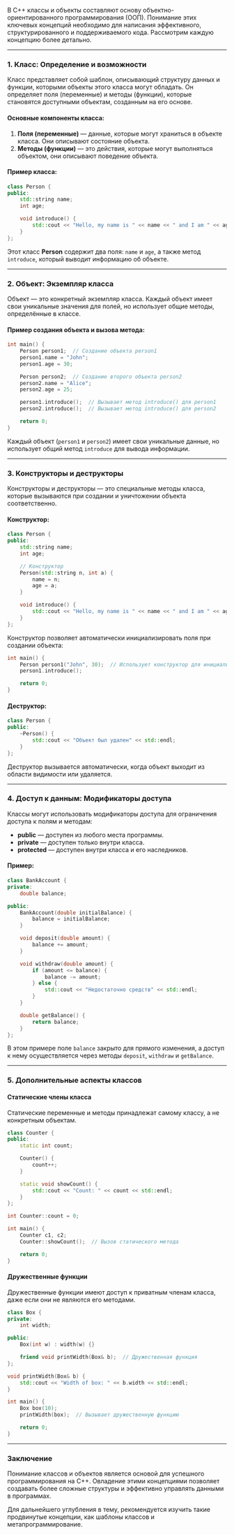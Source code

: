 В C++ классы и объекты составляют основу объектно-ориентированного программирования (ООП). Понимание этих ключевых концепций необходимо для написания эффективного, структурированного и поддерживаемого кода. Рассмотрим каждую концепцию более детально.

---

### 1. Класс: Определение и возможности

Класс представляет собой шаблон, описывающий структуру данных и функции, которыми объекты этого класса могут обладать. Он определяет поля (переменные) и методы (функции), которые становятся доступными объектам, созданным на его основе.

#### Основные компоненты класса:

1. **Поля (переменные)** — данные, которые могут храниться в объекте класса. Они описывают состояние объекта.
2. **Методы (функции)** — это действия, которые могут выполняться объектом, они описывают поведение объекта.

#### Пример класса:

```cpp
class Person {
public:
    std::string name;
    int age;

    void introduce() {
        std::cout << "Hello, my name is " << name << " and I am " << age << " years old." << std::endl;
    }
};
```

Этот класс **Person** содержит два поля: `name` и `age`, а также метод `introduce`, который выводит информацию об объекте.

---

### 2. Объект: Экземпляр класса

Объект — это конкретный экземпляр класса. Каждый объект имеет свои уникальные значения для полей, но использует общие методы, определённые в классе.

#### Пример создания объекта и вызова метода:

```cpp
int main() {
    Person person1;  // Создание объекта person1
    person1.name = "John";
    person1.age = 30;

    Person person2;  // Создание второго объекта person2
    person2.name = "Alice";
    person2.age = 25;

    person1.introduce();  // Вызывает метод introduce() для person1
    person2.introduce();  // Вызывает метод introduce() для person2

    return 0;
}
```

Каждый объект (`person1` и `person2`) имеет свои уникальные данные, но использует общий метод `introduce` для вывода информации.

---

### 3. Конструкторы и деструкторы

Конструкторы и деструкторы — это специальные методы класса, которые вызываются при создании и уничтожении объекта соответственно.

#### Конструктор:

```cpp
class Person {
public:
    std::string name;
    int age;

    // Конструктор
    Person(std::string n, int a) {
        name = n;
        age = a;
    }

    void introduce() {
        std::cout << "Hello, my name is " << name << " and I am " << age << " years old." << std::endl;
    }
};
```

Конструктор позволяет автоматически инициализировать поля при создании объекта:

```cpp
int main() {
    Person person1("John", 30);  // Использует конструктор для инициализации
    person1.introduce();

    return 0;
}
```

#### Деструктор:

```cpp
class Person {
public:
    ~Person() {
        std::cout << "Объект был удален" << std::endl;
    }
};
```

Деструктор вызывается автоматически, когда объект выходит из области видимости или удаляется.

---

### 4. Доступ к данным: Модификаторы доступа

Классы могут использовать модификаторы доступа для ограничения доступа к полям и методам:

- **public** — доступен из любого места программы.
- **private** — доступен только внутри класса.
- **protected** — доступен внутри класса и его наследников.

#### Пример:

```cpp
class BankAccount {
private:
    double balance;

public:
    BankAccount(double initialBalance) {
        balance = initialBalance;
    }

    void deposit(double amount) {
        balance += amount;
    }

    void withdraw(double amount) {
        if (amount <= balance) {
            balance -= amount;
        } else {
            std::cout << "Недостаточно средств" << std::endl;
        }
    }

    double getBalance() {
        return balance;
    }
};
```

В этом примере поле `balance` закрыто для прямого изменения, а доступ к нему осуществляется через методы `deposit`, `withdraw` и `getBalance`.

---

### 5. Дополнительные аспекты классов

#### Статические члены класса

Статические переменные и методы принадлежат самому классу, а не конкретным объектам.

```cpp
class Counter {
public:
    static int count;

    Counter() {
        count++;
    }

    static void showCount() {
        std::cout << "Count: " << count << std::endl;
    }
};

int Counter::count = 0;

int main() {
    Counter c1, c2;
    Counter::showCount();  // Вызов статического метода

    return 0;
}
```

#### Дружественные функции

Дружественные функции имеют доступ к приватным членам класса, даже если они не являются его методами.

```cpp
class Box {
private:
    int width;

public:
    Box(int w) : width(w) {}

    friend void printWidth(Box& b);  // Дружественная функция
};

void printWidth(Box& b) {
    std::cout << "Width of box: " << b.width << std::endl;
}

int main() {
    Box box(10);
    printWidth(box);  // Вызывает дружественную функцию

    return 0;
}
```

---

### Заключение

Понимание классов и объектов является основой для успешного программирования на C++. Овладение этими концепциями позволяет создавать более сложные структуры и эффективно управлять данными в программах.

Для дальнейшего углубления в тему, рекомендуется изучить такие продвинутые концепции, как шаблоны классов и метапрограммирование.

